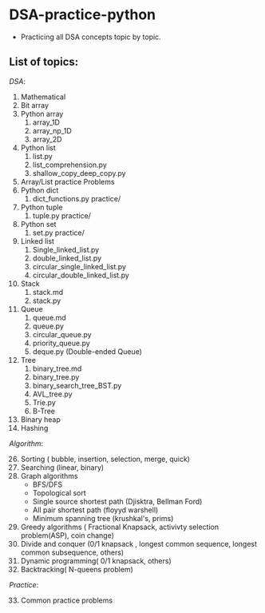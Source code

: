 # DSA-practice-python

- Practicing all DSA concepts topic by topic.

## **List of topics**:

_DSA_:

1. Mathematical
2. Bit array
3. Python array
   1. array_1D
   2. array_np_1D
   3. array_2D
4. Python list
   1. list.py
   2. list_comprehension.py
   3. shallow_copy_deep_copy.py
5. Array/List practice Problems
6. Python dict
   1. dict_functions.py
   practice/
7. Python tuple
   1. tuple.py
   practice/
8. Python set
   1. set.py
   practice/
9. Linked list
   1. Single_linked_list.py
   2. double_linked_list.py
   3. circular_single_linked_list.py
   4. circular_double_linked_list.py
10. Stack
    1. stack.md
    2. stack.py
11. Queue
    1. queue.md
    2. queue.py
    3. circular_queue.py
    4. priority_queue.py
    5. deque.py (Double-ended Queue)
12. Tree
    1. binary_tree.md
    2. binary_tree.py
    3. binary_search_tree_BST.py
    4. AVL_tree.py
    5. Trie.py
    6. B-Tree
13. Binary heap
14. Hashing

_Algorithm_:

26. Sorting ( bubble, insertion, selection, merge, quick)
27. Searching (linear, binary)
28. Graph algorithms
    - BFS/DFS
    - Topological sort
    - Single source shortest path (Djisktra, Bellman Ford)
    - All pair shortest path (floyyd warshell)
    - Minimum spanning tree (krushkal's, prims)
29. Greedy algorithms ( Fractional Knapsack, activivty selection problem(ASP), coin change)
30. Divide and conquer (0/1 knapsack , longest common sequence, longest common subsequence, others)
31. Dynamic programming( 0/1 knapsack, others)
32. Backtracking( N-queens problem)

_Practice_:

33. Common practice problems

